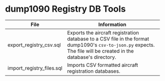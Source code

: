 # dump1090 Registry DB Tools

File | Information
---- | -----------
export_registry_csv.sql | Exports the aircraft registration database to a CSV file in the format dump1090's `csv-to-json.py` expects.  The file will be created in the database's directory.
import_registry_files.sql | Imports CSV formatted aircraft registration databases.
